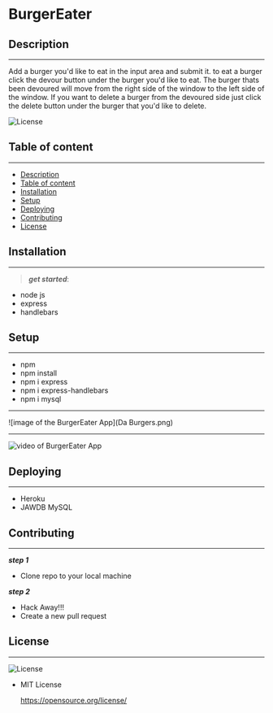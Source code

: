 # BurgerEater

## Description

---

Add a burger you'd like to eat in the input area and submit it. to eat a burger click the devour button under the burger you'd like to eat. The burger thats been devoured will move from the right side of the window to the left side of the window. If you want to delete a burger from the devoured side just click the delete button under the burger that you'd like to delete.

![License](https://img.shields.io/badge/LICENSE-MIT-maroon)

## Table of content

---

- [Description](#description)
- [Table of content](#table-of-content)
- [Installation](#installation)
- [Setup](#setup)
- [Deploying](#deploying)
- [Contributing](#contributing)
- [License](#license)

## Installation

---

> **_get started_**:

- node js
- express
- handlebars

## Setup

---

- npm
- npm install
- npm i express
- npm i express-handlebars
- npm i mysql

---

![image of the BurgerEater App](Da Burgers.png)

---

![video of BurgerEater App]()

## Deploying

---

- Heroku
- JAWDB MySQL


## Contributing

---

**_step 1_**

  - Clone repo to your local machine

**_step 2_**

- Hack Away!!!
- Create a new pull request


## License

---

![License](https://img.shields.io/badge/LICENSE-MIT-maroon)

- MIT License

  <https://opensource.org/license/>
